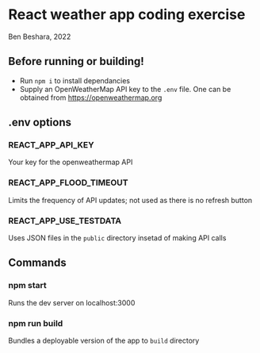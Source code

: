 # React weather app coding exercise

Ben Beshara, 2022

## Before running or building!

- Run `npm i` to install dependancies
- Supply an OpenWeatherMap API key to the `.env` file. One can be obtained
  from https://openweathermap.org

## .env options

### REACT_APP_API_KEY

Your key for the openweathermap API

### REACT_APP_FLOOD_TIMEOUT

Limits the frequency of API updates; not used as there is no refresh button

### REACT_APP_USE_TESTDATA

Uses JSON files in the `public` directory insetad of making API calls

## Commands

### npm start

Runs the dev server on localhost:3000

### npm run build

Bundles a deployable version of the app to `build` directory

